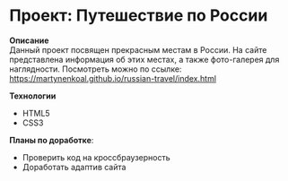 # Проект: Путешествие по России

**Описание**  
Данный проект посвящен прекрасным местам в России. На сайте представлена информация об этих местах, а также фото-галерея для наглядности. Посмотреть можно по ссылке: https://martynenkoal.github.io/russian-travel/index.html

**Технологии**
* HTML5
* CSS3

**Планы по доработке**:
* Проверить код на кроссбраузерность
* Доработать адаптив сайта

